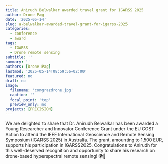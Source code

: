 ```yaml
---
title: Anirudh Belwalkar awarded travel grant for IGARSS 2025
author: Drone Pag
date: '2025-05-14'
slug: a-belwalkar-awarded-travel-grant-for-igarss-2025
categories:
  - conference
  - award
tags:
  - IGARSS
  - Drone remote sensing
subtitle: ''
summary: ''
authors: [Drone Pag]
lastmod: '2025-05-14T08:59:56+02:00'
featured: no
draft: no
image:
  filename: 'congrazdrone.jpg'
  caption: ''
  focal_point: 'top'
  preview_only: no
projects: [PRECISION]
---
```


We are delighted to share that Dr. Anirudh Belwalkar has been awarded a Young Researcher and Innovator Conference Grant under the EU COST Action to attend the IEEE International Geoscience and Remote Sensing Symposium (IGARSS 2025) in Australia. 
The grant, amounting to 1,500 EUR, supports his participation in IGARSS2025. 
Congratulations to Anirudh for this well-deserved recognition and opportunity to share his research on drone-based hyperspectral remote sensing! 🌍🚀


